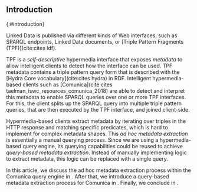 ## Introduction
{:#introduction}

Linked Data is published via different kinds of Web interfaces,
such as SPARQL endpoints,
Linked Data documents,
or [Triple Pattern Fragments (TPF)](cite:cites ldf).

TPF is a *self-descriptive* hypermedia interface
that exposes *metadata* to allow intelligent clients to detect how the interface can be used.
TPF metadata contains a triple pattern query form
that is described with the [Hydra Core vocabulary](cite:cites hydra) in RDF.
Intelligent hypermedia-based clients such as [Comunica](cite:cites taelman_iswc_resources_comunica_2018)
are able to detect and interpret this metadata
to enable SPARQL queries over one or more TPF interfaces.
For this, the client splits up the SPARQL query into multiple triple pattern queries,
that are then executed by the TPF interface, and joined client-side.

Hypermedia-based clients extract metadata
by iterating over triples in the HTTP response and matching specific predicates,
which is hard to implement for complex metadata shapes.
This *ad hoc metadata extraction* is essentially a manual querying process.
Since we are using a hypermedia-based query engine,
its querying capabilities could be reused to achieve *query-based metadata extraction*.
Instead of manually implementing logic to extract metadata,
this logic can be replaced with a single query.

In this article, we discuss the ad hoc metadata extraction process
within the Comunica query engine in [](#adhoc_metadata_extraction).
After that, we introduce a query-based metadata extraction process for Comunica in [](#querybased_metadata_extraction).
Finally, we conclude in [](#conclusions).
